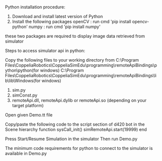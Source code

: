 Python installation procedure:
1. Download and install latest version of Python
2. Install the following packages
	openCV : run cmd 'pip install opencv-python'
	numpy : run cmd 'pip install numpy'

these two packages are required to display image data retrieved from simulator

Steps to access simulator api in python:

Copy the following files to your working directory from 
	C:\Program Files\CoppeliaRobotics\CoppeliaSimEdu\programming\remoteApiBindings\python\python(for windows)
	C:\Program Files\CoppeliaRobotics\CoppeliaSimEdu\programming\remoteApiBindings\lib\lib\Windows(for windows)
1. sim.py
2. simConst.py
3. remoteApi.dll, remoteApi.dylib or remoteApi.so (depending on your target platform)

Open given Demo.tt file

Copy/paste the following code to the script section of d420 bot in the Scene hierarchy
function sysCall_init() 
	simRemoteApi.start(19999)
end

Press Start/Resume Simulation in the simulator
Then run Demo.py

The minimum code requirements for python to connect to the simulator is available in Demo.py